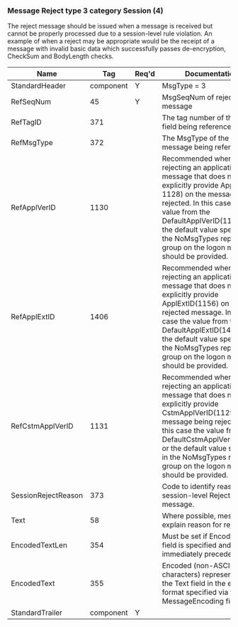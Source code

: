 ### Message Reject type 3 category Session (4)

The reject message should be issued when a message is received but cannot be properly processed due to a session-level rule violation. An example of when a reject may be appropriate would be the receipt of a message with invalid basic data which successfully passes de-encryption, CheckSum and BodyLength checks.

| Name                | Tag       | Req'd | Documentation                                                                                                                               |
|---------------------|-----------|----------|-------------------------------------------------------------------------------------------------------------------------------|
| StandardHeader      | component |   Y   | MsgType = 3                                                                                                                               |
| RefSeqNum           | 45        |   Y   | MsgSeqNum of rejected message                                                                                                                               |
| RefTagID            | 371       |       | The tag number of the FIX field being referenced.                                                                                                                               |
| RefMsgType          | 372       |       | The MsgType of the FIX message being referenced.                                                                                                                               |
| RefApplVerID        | 1130      |       | Recommended when rejecting an application message that does not explicitly provide ApplVerID ( 1128) on the message being rejected. In this case the value from the DefaultApplVerID(1137) or the default value specified in the NoMsgTypes repeating group on the logon message should be provided.       |
| RefApplExtID        | 1406      |       | Recommended when rejecting an application message that does not explicitly provide ApplExtID(1156) on the rejected message. In this case the value from the DefaultApplExtID(1407) or the default value specified in the NoMsgTypes repeating group on the logon message should be provided.               |
| RefCstmApplVerID    | 1131      |       | Recommended when rejecting an application message that does not explicitly provide CstmApplVerID(1129) on the message being rejected. In this case the value from the DefaultCstmApplVerID(1408) or the default value specified in the NoMsgTypes repeating group on the logon message should be provided. |
| SessionRejectReason | 373       |       | Code to identify reason for a session-level Reject message.                                                                                                                               |
| Text                | 58        |       | Where possible, message to explain reason for rejection                                                                                                                               |
| EncodedTextLen      | 354       |       | Must be set if EncodedText field is specified and must immediately precede it.                                                                                                                               |
| EncodedText         | 355       |       | Encoded (non-ASCII characters) representation of the Text field in the encoded format specified via the MessageEncoding field.                                                                                                                               |
| StandardTrailer     | component |   Y   |                                                                                                                                |

